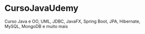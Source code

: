 # CursoJavaUdemy
Curso Java e OO, UML, JDBC, JavaFX, Spring Boot, JPA, Hibernate, MySQL, MongoDB e muito mais
